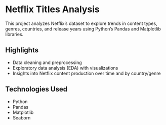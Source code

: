 # Netflix Titles Analysis

This project analyzes Netflix’s dataset to explore trends in content types, genres, countries, and release years using Python’s Pandas and Matplotlib libraries.

## Highlights

- Data cleaning and preprocessing
- Exploratory data analysis (EDA) with visualizations
- Insights into Netflix content production over time and by country/genre

## Technologies Used

- Python
- Pandas
- Matplotlib
- Seaborn
